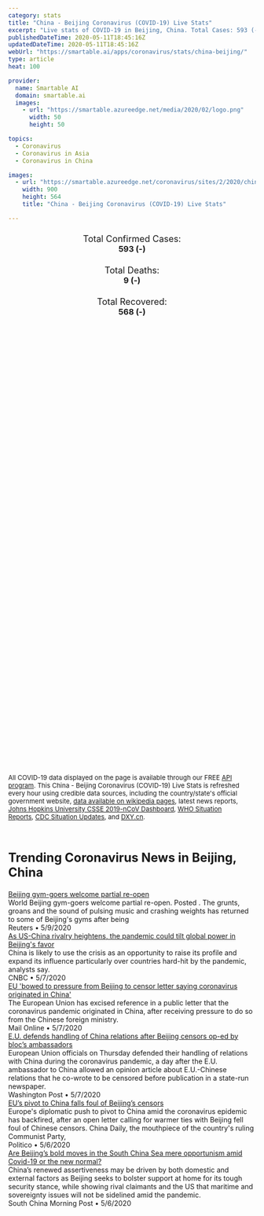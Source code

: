 ```yaml
---
category: stats
title: "China - Beijing Coronavirus (COVID-19) Live Stats"
excerpt: "Live stats of COVID-19 in Beijing, China. Total Cases: 593 (-), Deaths: 9 (-), Recoveries: 568(-)."
publishedDateTime: 2020-05-11T18:45:16Z
updatedDateTime: 2020-05-11T18:45:16Z
webUrl: "https://smartable.ai/apps/coronavirus/stats/china-beijing/"
type: article
heat: 100

provider:
  name: Smartable AI
  domain: smartable.ai
  images:
    - url: "https://smartable.azureedge.net/media/2020/02/logo.png"
      width: 50
      height: 50

topics:
  - Coronavirus
  - Coronavirus in Asia
  - Coronavirus in China

images:
  - url: "https://smartable.azureedge.net/coronavirus/sites/2/2020/china-beijing.jpg"
    width: 900
    height: 564
    title: "China - Beijing Coronavirus (COVID-19) Live Stats"

---
```

<div class="total-stats" style="text-align: center;">
    <h3>
	    <div style="font-size: 18px; font-weight: 400;">Total Confirmed Cases:</div>
	    593 (-)
    </h3>
    <h3>
	    <div style="font-size: 18px; font-weight: 400;">Total Deaths:</div>
	    9 (-)
    </h3>
    <h3>
	    <div style="font-size: 18px; font-weight: 400;">Total Recovered:</div>
	    568 (-)
    </h3>
</div>

<script type="text/javascript" src="https://www.gstatic.com/charts/loader.js"></script>

<div id="time_series_chart" style="width: 100%; height: 400px;"></div>
<script type="text/javascript">
  google.charts.load('current', {'packages':['corechart']});
  google.charts.setOnLoadCallback(drawChart);
  function drawChart() {
    var data = google.visualization.arrayToDataTable([
      ['Date', 'Total Cases', 'Total Deaths', 'Total Recovered'],
      ['1/22/2020', 14, 0, 0],['1/23/2020', 22, 0, 0],['1/24/2020', 36, 0, 1],['1/25/2020', 41, 0, 2],['1/26/2020', 68, 0, 2],['1/27/2020', 80, 1, 2],['1/28/2020', 91, 1, 4],['1/29/2020', 111, 1, 4],['1/30/2020', 114, 1, 4],['1/31/2020', 139, 1, 5],['2/1/2020', 168, 1, 9],['2/2/2020', 191, 1, 9],['2/3/2020', 212, 1, 12],['2/4/2020', 228, 1, 23],['2/5/2020', 253, 1, 24],['2/6/2020', 274, 1, 31],['2/7/2020', 297, 1, 33],['2/8/2020', 315, 2, 34],['2/9/2020', 326, 2, 37],['2/10/2020', 337, 2, 44],['2/11/2020', 342, 3, 48],['2/12/2020', 352, 3, 56],['2/13/2020', 366, 3, 69],['2/14/2020', 372, 3, 80],['2/15/2020', 375, 4, 98],['2/16/2020', 380, 4, 108],['2/17/2020', 381, 4, 114],['2/18/2020', 387, 4, 122],['2/19/2020', 393, 4, 145],['2/20/2020', 395, 4, 153],['2/21/2020', 396, 4, 169],['2/22/2020', 399, 4, 178],['2/23/2020', 399, 4, 189],['2/24/2020', 399, 4, 198],['2/25/2020', 400, 4, 215],['2/26/2020', 400, 4, 235],['2/27/2020', 410, 5, 248],['2/28/2020', 410, 7, 257],['2/29/2020', 411, 8, 271],['3/1/2020', 413, 8, 276],['3/2/2020', 414, 8, 282],['3/3/2020', 414, 8, 288],['3/4/2020', 418, 8, 297],['3/5/2020', 418, 8, 297],['3/6/2020', 422, 8, 299],['3/7/2020', 426, 8, 303],['3/8/2020', 428, 8, 308],['3/9/2020', 428, 8, 315],['3/10/2020', 429, 8, 320],['3/11/2020', 435, 8, 326],['3/12/2020', 435, 8, 334],['3/13/2020', 437, 8, 349],['3/14/2020', 442, 8, 353],['3/15/2020', 446, 8, 358],['3/16/2020', 456, 8, 368],['3/17/2020', 469, 8, 378],['3/18/2020', 480, 8, 380],['3/19/2020', 491, 8, 385],['3/20/2020', 504, 8, 396],['3/21/2020', 514, 8, 400],['3/22/2020', 522, 8, 400],['3/23/2020', 537, 8, 401],['3/24/2020', 558, 8, 401],['3/25/2020', 565, 8, 403],['3/26/2020', 566, 8, 406],['3/27/2020', 572, 8, 409],['3/28/2020', 576, 8, 411],['3/29/2020', 577, 8, 412],['3/30/2020', 580, 8, 416],['3/31/2020', 580, 8, 418],['4/1/2020', 582, 8, 424],['4/2/2020', 582, 8, 424],['4/3/2020', 582, 8, 424],['4/4/2020', 582, 8, 424],['4/5/2020', 582, 8, 424],['4/6/2020', 582, 8, 424],['4/7/2020', 582, 8, 424],['4/8/2020', 582, 8, 424],['4/9/2020', 582, 8, 424],['4/10/2020', 589, 8, 474],['4/11/2020', 589, 8, 479],['4/12/2020', 589, 8, 479],['4/13/2020', 589, 8, 491],['4/14/2020', 590, 8, 495],['4/15/2020', 593, 8, 503],['4/16/2020', 593, 8, 511],['4/17/2020', 593, 8, 511],['4/18/2020', 593, 8, 511],['4/19/2020', 593, 8, 514],['4/20/2020', 593, 8, 516],['4/21/2020', 593, 8, 518],['4/22/2020', 593, 8, 522],['4/23/2020', 593, 8, 524],['4/24/2020', 593, 8, 524],['4/25/2020', 593, 8, 525],['4/26/2020', 593, 9, 525],['4/27/2020', 593, 9, 536],['4/28/2020', 593, 9, 538],['4/29/2020', 593, 9, 542],['4/30/2020', 593, 9, 547],['5/1/2020', 593, 9, 547],['5/2/2020', 593, 9, 547],['5/3/2020', 593, 9, 553],['5/4/2020', 593, 9, 554],['5/5/2020', 593, 9, 555],['5/6/2020', 593, 9, 557],['5/7/2020', 593, 9, 560],['5/8/2020', 593, 9, 560],['5/9/2020', 593, 9, 565],['5/10/2020', 593, 9, 568],['5/11/2020', 593, 9, 568],
    ]);
    var options = {
      curveType: 'none',
      chartArea: {'width': '80%', 'height': '80%'},
      legend: { position: 'top' },
      lineWidth: 5,
      colors: ['#f60109', '#444444', '#81B71F']
    };
    var chart = new google.visualization.LineChart(document.getElementById('time_series_chart'));
    chart.draw(data, options);
  }
</script>

<div id="geo_chart" style="width: 100%; height: 500px;"></div>
<script type="text/javascript">
  google.charts.load('current', {
    'packages':['geochart'],
    'mapsApiKey': 'AIzaSyDk1HhVhLaveyKrUhhHZ5YwzIpEcbdal6U'
  });
  google.charts.setOnLoadCallback(drawRegionsMap);
  function drawRegionsMap() {
    var data = google.visualization.arrayToDataTable([
      ['Location', 'Total Cases', 'Total Deaths'],
      ["Beijing Shi", 593, 9]
    ]);
    var options = {
      backgroundColor: {fill:'transparent',stroke:'#FFF' ,strokeWidth:0 }, 
      region: 'CN',
      resolution: 'provinces', 
      legend: 'none',
      colorAxis: {
          colors: ['#FFE2E2', '#f60109']
      }
    };
    var chart = new google.visualization.GeoChart(document.getElementById('geo_chart'));
    chart.draw(data, options);
  };
</script>



<span style="font-size: 13px">All COVID-19 data displayed on the page is available through our FREE <a href="https://developer.smartable.ai">API program</a>. This China - Beijing Coronavirus (COVID-19) Live Stats is refreshed every hour using credible data sources, including the country/state's official government website, <a href="https://en.wikipedia.org/wiki/2019%E2%80%9320_coronavirus_pandemic" target="_blank">data available on wikipedia pages</a>, latest news reports, <a href="https://systems.jhu.edu/research/public-health/ncov/" target="_blank">Johns Hopkins University CSSE 2019-nCoV Dashboard</a>, <a href="https://www.who.int/emergencies/diseases/novel-coronavirus-2019/situation-reports" target="_blank">WHO Situation Reports</a>, <a href="https://www.cdc.gov/coronavirus/2019-ncov/index.html" target="_blank">CDC Situation Updates</a>, and <a href="https://ncov.dxy.cn/ncovh5/view/pneumonia" target="_blank">DXY.cn</a>.</span>


<h2 id="news" class="center" style="margin-top: 60px; font-size: 25px;">Trending Coronavirus News in Beijing, China</h2>
<div class="row">
<div class="col-md-6 col-sm-12">
  <div class="content-card">
	<a href="https://www.reuters.com/video/watch/beijing-gym-goers-welcome-partial-re-ope-id712758043"><div class="card-image" style="background-image: url(https://static.reuters.com/resources/r/?d=20200509&i=OVCD7SINF&r=OVCD7SINF&t=2)"></div></a>
	<div class="content">
		<div class="card-title"><a href="https://www.reuters.com/video/watch/beijing-gym-goers-welcome-partial-re-ope-id712758043">Beijing gym-goers welcome partial re-open</a></div>
		<div class="card-excerpt">World Beijing gym-goers welcome partial re-open. Posted . The grunts, groans and the sound of pulsing music and crashing weights has returned to some of Beijing's gyms after being</div>
		<div class="card-meta">
			<span class="card-provider">Reuters</span> • <span class="card-date">5/9/2020</span>
		</div>
	</div>
  </div>
</div>
<div class="col-md-6 col-sm-12">
  <div class="content-card">
	<a href="https://www.cnbc.com/2020/05/08/coronavirus-us-china-tensions-increase-beijing-seeks-more-influence.html"><div class="card-image" style="background-image: url(https://image.cnbcfm.com/api/v1/image/105280924-GettyImages-871867102.jpg?v=1576263103)"></div></a>
	<div class="content">
		<div class="card-title"><a href="https://www.cnbc.com/2020/05/08/coronavirus-us-china-tensions-increase-beijing-seeks-more-influence.html">As US-China rivalry heightens, the pandemic could tilt global power in Beijing's favor</a></div>
		<div class="card-excerpt">China is likely to use the crisis as an opportunity to raise its profile and expand its influence particularly over countries hard-hit by the pandemic, analysts say.</div>
		<div class="card-meta">
			<span class="card-provider">CNBC</span> • <span class="card-date">5/7/2020</span>
		</div>
	</div>
  </div>
</div>
<div class="col-md-6 col-sm-12">
  <div class="content-card">
	<a href="https://www.dailymail.co.uk/news/article-8299237/EU-bowed-pressure-Beijing-censor-letter-saying-coronavirus-originated-China.html"><div class="card-image" style="background-image: url(https://i.dailymail.co.uk/1s/2020/05/08/02/28141238-0-image-a-107_1588900606517.jpg)"></div></a>
	<div class="content">
		<div class="card-title"><a href="https://www.dailymail.co.uk/news/article-8299237/EU-bowed-pressure-Beijing-censor-letter-saying-coronavirus-originated-China.html">EU 'bowed to pressure from Beijing to censor letter saying coronavirus originated in China'</a></div>
		<div class="card-excerpt">The European Union has excised reference in a public letter that the coronavirus pandemic originated in China, after receiving pressure to do so from the Chinese foreign ministry.</div>
		<div class="card-meta">
			<span class="card-provider">Mail Online</span> • <span class="card-date">5/7/2020</span>
		</div>
	</div>
  </div>
</div>
<div class="col-md-6 col-sm-12">
  <div class="content-card">
	<a href="https://www.washingtonpost.com/world/europe/eu-defends-handling-of-china-relations-after-beijing-censors-op-ed-by-blocs-ambassadors/2020/05/07/fd2ac638-9066-11ea-9322-a29e75effc93_story.html"><div class="card-image" style="background-image: url(https://www.washingtonpost.com/resizer/kLgPsdfqRahC90YIHIyjkZxwZN8=/1440x0/smart/arc-anglerfish-washpost-prod-washpost.s3.amazonaws.com/public/BDOJ6MEQPEI6VHRDNEKO4QIKL4.jpg)"></div></a>
	<div class="content">
		<div class="card-title"><a href="https://www.washingtonpost.com/world/europe/eu-defends-handling-of-china-relations-after-beijing-censors-op-ed-by-blocs-ambassadors/2020/05/07/fd2ac638-9066-11ea-9322-a29e75effc93_story.html">E.U. defends handling of China relations after Beijing censors op-ed by bloc’s ambassadors</a></div>
		<div class="card-excerpt">European Union officials on Thursday defended their handling of relations with China during the coronavirus pandemic, a day after the E.U. ambassador to China allowed an opinion article about E.U.-Chinese relations that he co-wrote to be censored before publication in a state-run newspaper.</div>
		<div class="card-meta">
			<span class="card-provider">Washington Post</span> • <span class="card-date">5/7/2020</span>
		</div>
	</div>
  </div>
</div>
<div class="col-md-6 col-sm-12">
  <div class="content-card">
	<a href="https://www.politico.com/news/2020/05/06/china-censors-european-union-241900"><div class="card-image" style="background-image: url(https://static.politico.com/9e/7f/34c1186143a3bdcc114e3bd4f953/webp.net-resizeimage%20(12).jpg)"></div></a>
	<div class="content">
		<div class="card-title"><a href="https://www.politico.com/news/2020/05/06/china-censors-european-union-241900">EU’s pivot to China falls foul of Beijing’s censors</a></div>
		<div class="card-excerpt">Europe's diplomatic push to pivot to China amid the coronavirus epidemic has backfired, after an open letter calling for warmer ties with Beijing fell foul of Chinese censors. China Daily, the mouthpiece of the country's ruling Communist Party,</div>
		<div class="card-meta">
			<span class="card-provider">Politico</span> • <span class="card-date">5/6/2020</span>
		</div>
	</div>
  </div>
</div>
<div class="col-md-6 col-sm-12">
  <div class="content-card">
	<a href="https://www.scmp.com/comment/opinion/article/3082931/are-beijings-bold-moves-south-china-sea-mere-opportunism-amid-covid"><div class="card-image" style="background-image: url(https://cdn.i-scmp.com/sites/default/files/styles/og_image_scmp_coronavirus_opinion/public/d8/images/methode/2020/05/07/c393cac4-8ea8-11ea-a674-527cfdef49ee_image_hires_093835.JPG?itok=oo1IkGV3&v=1588815522)"></div></a>
	<div class="content">
		<div class="card-title"><a href="https://www.scmp.com/comment/opinion/article/3082931/are-beijings-bold-moves-south-china-sea-mere-opportunism-amid-covid">Are Beijing’s bold moves in the South China Sea mere opportunism amid Covid-19 or the new normal?</a></div>
		<div class="card-excerpt">China’s renewed assertiveness may be driven by both domestic and external factors as Beijing seeks to bolster support at home for its tough security stance, while showing rival claimants and the US that maritime and sovereignty issues will not be sidelined amid the pandemic.</div>
		<div class="card-meta">
			<span class="card-provider">South China Morning Post</span> • <span class="card-date">5/6/2020</span>
		</div>
	</div>
  </div>
</div>

</div>

